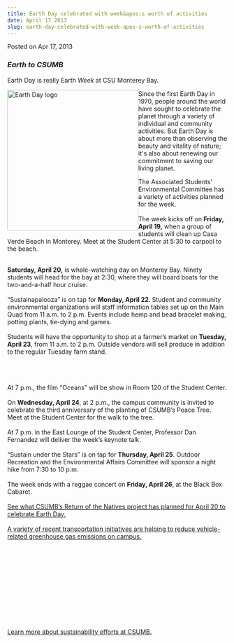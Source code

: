 ```yaml
---
title: Earth Day celebrated with week&apos;s worth of activities
date: April 17 2013
slug: earth-day-celebrated-with-week-apos-s-worth-of-activities
---
```





<span class="date">Posted on Apr 17, 2013    </span>
<h3><em>Earth to CSUMB</em></h3>
<p>Earth Day is really Earth <em>Week</em> at CSU Monterey Bay.</p>
<p><img alt="Earth Day logo" src="http://news.csumb.edu/sites/default/files/65/attachments/news/images/earth_day_2013.jpg" style="float:left; width:300px; height:321px">Since the first
Earth Day in 1970, people around the world have sought to celebrate
the planet through a variety of individual and community
activities. But Earth Day is about more than observing the beauty
and vitality of nature; it&apos;s also about renewing our commitment to
saving our living planet.&#x2028;&#x2028;&#x2028;</img></p>
<p>The Associated Students&apos; Environmental Committee has a variety
of activities planned for the week.<br>
<br>
The week kicks off on <strong>Friday, April 19,</strong> when a
group of students will clean up Casa Verde Beach in Monterey. Meet
at the Student Center at 5:30 to carpool to the beach.</br></br></p>
<p><strong>Saturday, April 20,</strong> is whale-watching day on
Monterey Bay. Ninety students will head for the bay at 2:30, where
they will board boats for the two-and-a-half hour cruise.<br>
<br>
&#x201C;Sustainapalooza&#x201D; is on tap for <strong>Monday, April 22</strong>.
Student and community environmental organizations will staff
information tables set up on the Main Quad from 11 a.m. to 2 p.m.
Events include hemp and bead bracelet making, potting plants,
tie-dying and games.<br>
<br>
Students will have the opportunity to shop at a farmer&#x2019;s market on
<strong>Tuesday, April 23</strong>, from 11 a.m. to 2 p.m. Outside
vendors will sell produce in addition to the regular Tuesday farm
stand.</br></br></br></br></p>
<p>At 7 p.m., the film &#x201C;Oceans&#x201D; will be show in Room 120 of the
Student Center.<br>
<br>
On <strong>Wednesday, April 24</strong>, at 2 p.m., the campus
community is invited to celebrate the third anniversary of the
planting of CSUMB&#x2019;s Peace Tree. Meet at the Student Center for the
walk to the tree.<br>
<br>
At 7 p.m. in the East Lounge of the Student Center, Professor Dan
Fernandez will deliver the week&#x2019;s keynote talk.<br>
<br>
&#x201C;Sustain under the Stars&#x201D; is on tap for <strong>Thursday, April
25</strong>. Outdoor Recreation and the Environmental Affairs
Committee will sponsor a night hike from 7:30 to 10 p.m.<br>
<br>
The week ends with a reggae concert on <strong>Friday, April
26</strong>, at the Black Box Cabaret.<br>
<br>
<a href="http://ron.csumb.edu/calendar" rel="nofollow">See what
CSUMB&#x2019;s Return of the Natives project has planned for April 20 to
celebrate Earth Day.</a><br>
<br>
<a href="charge-your-ride.html" rel="nofollow">A variety of recent
transportation initiatives are helping to reduce vehicle-related
greenhouse gas emissions on campus.</a></br></br></br></br></br></br></br></br></br></br></br></br></p>
<p><a href="http://ideals.csumb.edu/sustainability" rel="nofollow">Learn more about sustainability efforts at
CSUMB.</a><br>
&#xA0;</br></p>





